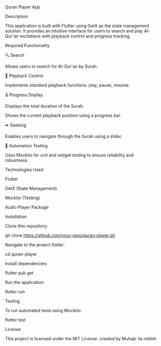 Quran Player App

Description

This application is built with Flutter using GetX as the state management solution. It provides an intuitive interface for users to search and play Al-Qur'an recitations with playback control and progress tracking.

Required Functionality

🔍 Search

Allows users to search for Al-Qur'an by Surah.

🎵 Playback Control

Implements standard playback functions: play, pause, resume.

⏳ Progress Display

Displays the total duration of the Surah.

Shows the current playback position using a progress bar.

⏩ Seeking

Enables users to navigate through the Surah using a slider.

🧪 Automation Testing

Uses Mockito for unit and widget testing to ensure reliability and robustness.

Technologies Used

Flutter

GetX (State Management)

Mockito (Testing)

Audio Player Package

Installation

Clone this repository:

git clone https://github.com/your-repo/quran-player.git

Navigate to the project folder:

cd quran-player

Install dependencies:

flutter pub get

Run the application:

flutter run

Testing

To run automated tests using Mockito:

flutter test

License

This project is licensed under the MIT License. created by Muhajir ila robbih

